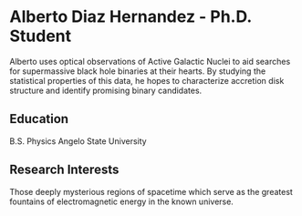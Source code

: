 # Alberto Diaz Hernandez - Ph.D. Student

Alberto uses optical observations of Active Galactic Nuclei to aid searches for supermassive black hole binaries at their hearts.
By studying the statistical properties of this data, he hopes to characterize accretion disk structure and identify promising binary candidates.

## Education

B.S. Physics Angelo State University

## Research Interests

Those deeply mysterious regions of spacetime which serve as the greatest fountains of electromagnetic energy in the known universe.
